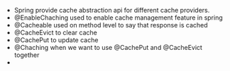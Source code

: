 - Spring provide cache abstraction api for different cache providers.
- @EnableChaching used to enable cache management feature in spring
- @Cacheable used on method level to say that response is cached
- @CacheEvict to clear cache
- @CachePut to update cache
- @Chaching when we want to use @CachePut and @CacheEvict together
- 